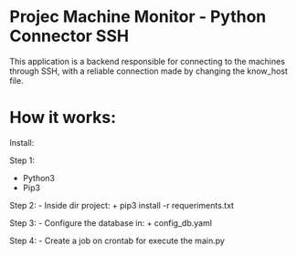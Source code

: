 # Projec Machine Monitor - Python Connector SSH
This application is a backend responsible for connecting to the machines through SSH, with a reliable connection made by changing the know_host file.

# How it works:

Install:

Step 1:
 - Python3
 - Pip3

Step 2:
    - Inside dir project:
       + pip3 install -r requeriments.txt
    
Step 3:
    - Configure the database in:
        + config_db.yaml

Step 4:
    - Create a job on crontab for execute the main.py







